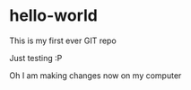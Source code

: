 # hello-world
This is my first ever GIT repo

Just testing :P

Oh I am making changes now on my computer